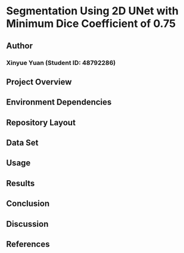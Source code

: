 # **Segmentation Using 2D UNet with Minimum Dice Coefficient of 0.75**
## Author
### Xinyue Yuan (Student ID: 48792286)
## Project Overview
###
## Environment Dependencies
###
## Repository Layout
###
## Data Set
###
## Usage
###
## Results
###
## Conclusion
###
## Discussion
###
## References


